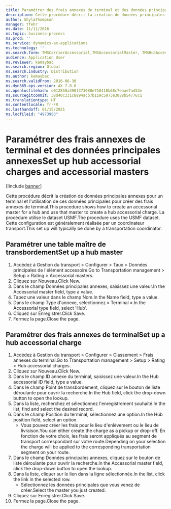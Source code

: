 ```yaml
---
title: Paramétrer des frais annexes de terminal et des données principales annexes
description: Cette procédure décrit la création de données principales annexes pour un terminal et l'utilisation de ces données principales pour créer des frais annexes de terminal.
author: ShylaThompson
manager: tfehr
ms.date: 11/11/2016
ms.topic: business-process
ms.prod: ''
ms.service: dynamics-ax-applications
ms.technology: ''
ms.search.form: TMSCarrierAccessorial,TMSAccessorialMaster, TMSHubAccessorial
audience: Application User
ms.reviewer: kamaybac
ms.search.region: Global
ms.search.industry: Distribution
ms.author: kamaybac
ms.search.validFrom: 2016-06-30
ms.dyn365.ops.version: AX 7.0.0
ms.openlocfilehash: e012850a390f373088e758418b68c7eaae7ad53e
ms.sourcegitcommit: 38d40c331c8894acb7b119c5073e3088b54776c1
ms.translationtype: HT
ms.contentlocale: fr-FR
ms.lasthandoff: 01/15/2021
ms.locfileid: "4973983"
---
```

# <a name="set-up-hub-accessorial-charges-and-accessorial-masters"></a><span data-ttu-id="fe134-103">Paramétrer des frais annexes de terminal et des données principales annexes</span><span class="sxs-lookup"><span data-stu-id="fe134-103">Set up hub accessorial charges and accessorial masters</span></span>

[!include [banner](../../includes/banner.md)]

<span data-ttu-id="fe134-104">Cette procédure décrit la création de données principales annexes pour un terminal et l'utilisation de ces données principales pour créer des frais annexes de terminal.</span><span class="sxs-lookup"><span data-stu-id="fe134-104">This procedure shows how to create an accessorial master for a hub and use that master to create a hub accessorial charge.</span></span> <span data-ttu-id="fe134-105">La procédure utilise le dataset USMF.</span><span class="sxs-lookup"><span data-stu-id="fe134-105">The procedure uses the USMF dataset.</span></span> <span data-ttu-id="fe134-106">Cette configuration est généralement réalisée par un coordinateur transport.</span><span class="sxs-lookup"><span data-stu-id="fe134-106">This set up will typically be done by a transportation coordinator.</span></span>


## <a name="set-up-a-hub-master"></a><span data-ttu-id="fe134-107">Paramétrer une table maître de transbordement</span><span class="sxs-lookup"><span data-stu-id="fe134-107">Set up a hub master</span></span>
1. <span data-ttu-id="fe134-108">Accédez à Gestion du transport > Configurer > Taux > Données principales de l'élément accessoire.</span><span class="sxs-lookup"><span data-stu-id="fe134-108">Go to Transportation management > Setup > Rating > Accessorial masters.</span></span>
2. <span data-ttu-id="fe134-109">Cliquez sur Nouveau.</span><span class="sxs-lookup"><span data-stu-id="fe134-109">Click New.</span></span>
3. <span data-ttu-id="fe134-110">Dans le champ Données principales annexes, saisissez une valeur.</span><span class="sxs-lookup"><span data-stu-id="fe134-110">In the Accessorial master field, type a value.</span></span>
4. <span data-ttu-id="fe134-111">Tapez une valeur dans le champ Nom.</span><span class="sxs-lookup"><span data-stu-id="fe134-111">In the Name field, type a value.</span></span>
5. <span data-ttu-id="fe134-112">Dans le champ Type d'annexe, sélectionnez « Terminal ».</span><span class="sxs-lookup"><span data-stu-id="fe134-112">In the Accessorial type field, select 'Hub'.</span></span>
6. <span data-ttu-id="fe134-113">Cliquez sur Enregistrer.</span><span class="sxs-lookup"><span data-stu-id="fe134-113">Click Save.</span></span>
7. <span data-ttu-id="fe134-114">Fermez la page.</span><span class="sxs-lookup"><span data-stu-id="fe134-114">Close the page.</span></span>

## <a name="set-up-a-hub-accessorial-charge"></a><span data-ttu-id="fe134-115">Paramétrer des frais annexes de terminal</span><span class="sxs-lookup"><span data-stu-id="fe134-115">Set up a hub accessorial charge</span></span>
1. <span data-ttu-id="fe134-116">Accédez à Gestion du transport > Configurer > Classement > Frais annexes du terminal.</span><span class="sxs-lookup"><span data-stu-id="fe134-116">Go to Transportation management > Setup > Rating > Hub accessorial charges.</span></span>
2. <span data-ttu-id="fe134-117">Cliquez sur Nouveau.</span><span class="sxs-lookup"><span data-stu-id="fe134-117">Click New.</span></span>
3. <span data-ttu-id="fe134-118">Dans le champ ID annexe du terminal, saisissez une valeur.</span><span class="sxs-lookup"><span data-stu-id="fe134-118">In the Hub accessorial ID field, type a value.</span></span>
4. <span data-ttu-id="fe134-119">Dans le champ Point de transbordement, cliquez sur le bouton de liste déroulante pour ouvrir la recherche.</span><span class="sxs-lookup"><span data-stu-id="fe134-119">In the Hub field, click the drop-down button to open the lookup.</span></span>
5. <span data-ttu-id="fe134-120">Dans la liste, recherchez et sélectionnez l'enregistrement souhaité.</span><span class="sxs-lookup"><span data-stu-id="fe134-120">In the list, find and select the desired record.</span></span>
6. <span data-ttu-id="fe134-121">Dans le champ Position du terminal, sélectionnez une option.</span><span class="sxs-lookup"><span data-stu-id="fe134-121">In the Hub position field, select an option.</span></span>
    * <span data-ttu-id="fe134-122">Vous pouvez créer les frais pour le lieu d'enlèvement ou le lieu de livraison.</span><span class="sxs-lookup"><span data-stu-id="fe134-122">You can either create the charge as a pickup or drop-off.</span></span> <span data-ttu-id="fe134-123">En fonction de votre choix, les frais seront appliqués au segment de transport correspondant sur votre route.</span><span class="sxs-lookup"><span data-stu-id="fe134-123">Depending on your selection the charge will be applied to the corresponding transportation segment on your route.</span></span>  
7. <span data-ttu-id="fe134-124">Dans le champ Données principales annexes, cliquez sur le bouton de liste déroulante pour ouvrir la recherche.</span><span class="sxs-lookup"><span data-stu-id="fe134-124">In the Accessorial master field, click the drop-down button to open the lookup.</span></span>
8. <span data-ttu-id="fe134-125">Dans la liste, cliquer sur le lien dans la ligne sélectionnée.</span><span class="sxs-lookup"><span data-stu-id="fe134-125">In the list, click the link in the selected row.</span></span>
    * <span data-ttu-id="fe134-126">Sélectionnez les données principales que vous venez de créer.</span><span class="sxs-lookup"><span data-stu-id="fe134-126">Select the master you just created.</span></span>  
9. <span data-ttu-id="fe134-127">Cliquez sur Enregistrer.</span><span class="sxs-lookup"><span data-stu-id="fe134-127">Click Save.</span></span>
10. <span data-ttu-id="fe134-128">Fermez la page.</span><span class="sxs-lookup"><span data-stu-id="fe134-128">Close the page.</span></span>


